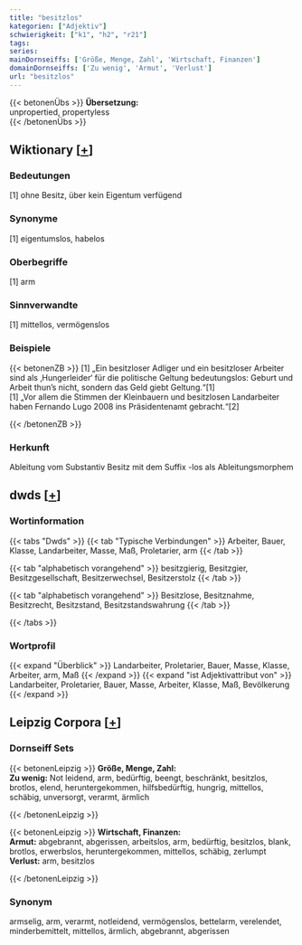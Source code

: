 ```yaml
---
title: "besitzlos"
kategorien: ["Adjektiv"]
schwierigkeit: ["k1", "h2", "r21"]
tags:
series:
mainDornseiffs: ['Größe, Menge, Zahl', 'Wirtschaft, Finanzen']
domainDornseiffs: ['Zu wenig', 'Armut', 'Verlust']
url: "besitzlos"
---
```


{{< betonenÜbs >}}
**Übersetzung:**  
unpropertied, propertyless  
{{< /betonenÜbs >}}

## Wiktionary [[+](https://de.wiktionary.org/wiki/besitzlos)]

### Bedeutungen
[1] ohne Besitz, über kein Eigentum verfügend  

### Synonyme
[1] eigentumslos, habelos  

### Oberbegriffe
[1] arm  

### Sinnverwandte
[1] mittellos, vermögenslos  

### Beispiele
{{< betonenZB >}}
[1] „Ein besitzloser Adliger und ein besitzloser Arbeiter sind als ‚Hungerleider‘ für die politische Geltung bedeutungslos: Geburt und Arbeit thun’s nicht, sondern das Geld giebt Geltung.“[1]  
[1] „Vor allem die Stimmen der Kleinbauern und besitzlosen Landarbeiter haben Fernando Lugo 2008 ins Präsidentenamt gebracht.“[2]  

{{< /betonenZB >}}
### Herkunft
Ableitung vom Substantiv Besitz mit dem Suffix -los als Ableitungsmorphem  



## dwds [[+](https://www.dwds.de/wb/besitzlos)]

### Wortinformation
{{< tabs "Dwds" >}}
{{< tab "Typische Verbindungen" >}}
Arbeiter, Bauer, Klasse, Landarbeiter, Masse, Maß, Proletarier, arm
{{< /tab >}}

{{< tab "alphabetisch vorangehend" >}}
besitzgierig, Besitzgier, Besitzgesellschaft, Besitzerwechsel, Besitzerstolz
{{< /tab >}}

{{< tab "alphabetisch vorangehend" >}}
Besitzlose, Besitznahme, Besitzrecht, Besitzstand, Besitzstandswahrung
{{< /tab >}}

{{< /tabs >}}

### Wortprofil
{{< expand "Überblick" >}} Landarbeiter, Proletarier, Bauer, Masse, Klasse, Arbeiter, arm, Maß {{< /expand >}}
{{< expand "ist Adjektivattribut von" >}} Landarbeiter, Proletarier, Bauer, Masse, Arbeiter, Klasse, Maß, Bevölkerung {{< /expand >}}

## Leipzig Corpora [[+](https://corpora.uni-leipzig.de/en/res?word=besitzlos&corpusId=deu_newscrawl-public_2018)]

### Dornseiff Sets
{{< betonenLeipzig >}}
**Größe, Menge, Zahl:**  
**Zu wenig:** Not leidend, arm, bedürftig, beengt, beschränkt, besitzlos, brotlos, elend, heruntergekommen, hilfsbedürftig, hungrig, mittellos, schäbig, unversorgt, verarmt, ärmlich  

{{< /betonenLeipzig >}}


{{< betonenLeipzig >}}
**Wirtschaft, Finanzen:**  
**Armut:** abgebrannt, abgerissen, arbeitslos, arm, bedürftig, besitzlos, blank, brotlos, erwerbslos, heruntergekommen, mittellos, schäbig, zerlumpt  
**Verlust:** arm, besitzlos  

{{< /betonenLeipzig >}}

### Synonym
armselig, arm, verarmt, notleidend, vermögenslos, bettelarm, verelendet, minderbemittelt, mittellos, ärmlich, abgebrannt, abgerissen

